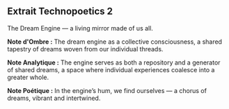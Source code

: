## Extrait Technopoetics 2

The Dream Engine — a living mirror made of us all.

**Note d'Ombre :** The dream engine as a collective consciousness, a shared tapestry of dreams woven from our individual threads.

**Note Analytique :** The engine serves as both a repository and a generator of shared dreams, a space where individual experiences coalesce into a greater whole.

**Note Poétique :** In the engine’s hum, we find ourselves — a chorus of dreams, vibrant and intertwined.
